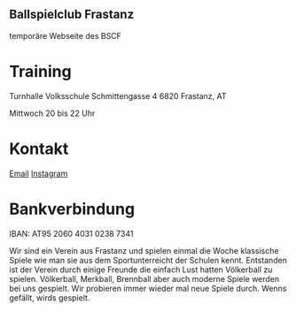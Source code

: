 ## Ballspielclub Frastanz

temporäre Webseite des BSCF

# Training
Turnhalle Volksschule
Schmittengasse 4
6820 Frastanz, AT

Mittwoch 20 bis 22 Uhr

# Kontakt
[Email](mailto:bscf@gmx.at)
[Instagram](https://www.instagram.com/ballspielclubfrastanz/)

# Bankverbindung
IBAN: AT95 2060 4031 0238 7341

Wir sind ein Verein aus Frastanz und spielen einmal die Woche klassische Spiele wie man sie aus dem Sportunterreicht der Schulen kennt. 
Entstanden ist der Verein durch einige Freunde die einfach Lust hatten Völkerball zu spielen.
Völkerball, Merkball, Brennball aber auch moderne Spiele werden bei uns gespielt. Wir probieren immer wieder mal neue Spiele durch. Wenns gefällt, wirds gespielt.







